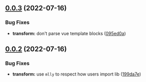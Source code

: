 

## [0.0.3](https://github.com/danielroe/magic-regexp/compare/0.0.2...0.0.3) (2022-07-16)


### Bug Fixes

* **transform:** don't parse vue template blocks ([095ed0a](https://github.com/danielroe/magic-regexp/commit/095ed0ab5dfaad2ebbd4386dc3165a75b7b5b4e9))

## [0.0.2](https://github.com/danielroe/magic-regexp/compare/0.0.1...0.0.2) (2022-07-16)


### Bug Fixes

* **transform:** use `mlly` to respect how users import lib ([199da7e](https://github.com/danielroe/magic-regexp/commit/199da7e705bbf6019fada92202c42b4623025cb2))